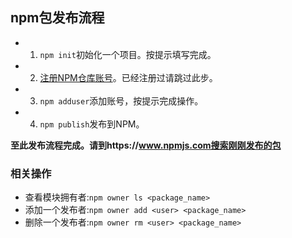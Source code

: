 ## npm包发布流程

* 1. `npm init`初始化一个项目。按提示填写完成。
* 2. [注册NPM仓库账号](https://www.npmjs.com)。已经注册过请跳过此步。
* 3. `npm adduser`添加账号，按提示完成操作。
* 4. `npm publish`发布到NPM。

**至此发布流程完成。请到https://www.npmjs.com搜索刚刚发布的包**

### 相关操作
* 查看模块拥有者:`npm owner ls <package_name>`
* 添加一个发布者:`npm owner add <user> <package_name>`
* 删除一个发布者:`npm owner rm <user> <package_name>`

